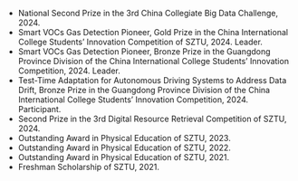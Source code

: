 - National Second Prize in the 3rd China Collegiate Big Data Challenge, 2024.
- Smart VOCs Gas Detection Pioneer, Gold Prize in the China International College Students’ Innovation Competition of SZTU, 2024. Leader.
- Smart VOCs Gas Detection Pioneer, Bronze Prize in the Guangdong Province Division of the China International College Students’ Innovation Competition, 2024. Leader.
- Test-Time Adaptation for Autonomous Driving Systems to Address Data Drift, Bronze Prize in the Guangdong Province Division of the China International College Students’ Innovation Competition, 2024. Participant.
- Second Prize in the 3rd Digital Resource Retrieval Competition of SZTU, 2024.
- Outstanding Award in Physical Education of SZTU, 2023.
- Outstanding Award in Physical Education of SZTU, 2022.
- Outstanding Award in Physical Education of SZTU, 2021.
- Freshman Scholarship of SZTU, 2021.